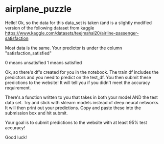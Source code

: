 # airplane_puzzle


Hello! Ok, so the data for this data_set is taken (and is a slightly modified version of the following dataset from kaggle https://www.kaggle.com/datasets/teejmahal20/airline-passenger-satisfaction

Most data is the same. Your predictor is under the column "satisfaction_satisfied"

0 means unsatisfied
1 means satisfied

Ok, so there's df's created for you in the notebook. The train df includes the predictors and you need to predict on the test_df. You then submit these predictions to the website! It will tell you if you didn't meet the accuracy requirement.

There's a function written to you that takes in both your model AND the test data set. Try and stick with sklearn models instead of deep neural networks. It will then print out your predictions. Copy and paste these into the submission box and hit submit.

Your goal is to submit predictions to the website with at least 95% test accuracy!

Good luck!
